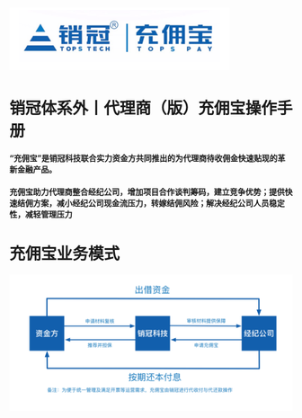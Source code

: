 # ![](/assets/import.png1212)

# 销冠体系外丨代理商（版）充佣宝操作手册

#### “充佣宝”是销冠科技联合实力资金方共同推出的为代理商待收佣金快速贴现的革新金融产品。

#### 充佣宝助力代理商整合经纪公司，增加项目合作谈判筹码，建立竞争优势；提供快速结佣方案，减小经纪公司现金流压力，转嫁结佣风险；解决经纪公司人员稳定性，减轻管理压力

# 充佣宝业务模式

![](/assets/import.png1231)

